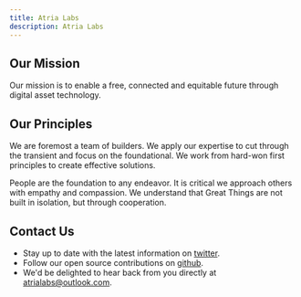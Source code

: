 ```yaml
---
title: Atria Labs
description: Atria Labs
---
```


## Our Mission

Our mission is to enable a free, connected and equitable future through digital asset technology.

## Our Principles

We are foremost a team of builders.
We apply our expertise to cut through the transient and focus on the foundational.
We work from hard-won first principles to create effective solutions.

People are the foundation to any endeavor.
It is critical we approach others with empathy and compassion.
We understand that Great Things are not built in isolation, but through cooperation.

## Contact Us

- Stay up to date with the latest information on [twitter](https://twitter.com/atrialabs_io).
- Follow our open source contributions on [github](https://github.com/atrialabs).
- We'd be delighted to hear back from you directly at [atrialabs@outlook.com](mailto:atrialabs@outlook.com).
